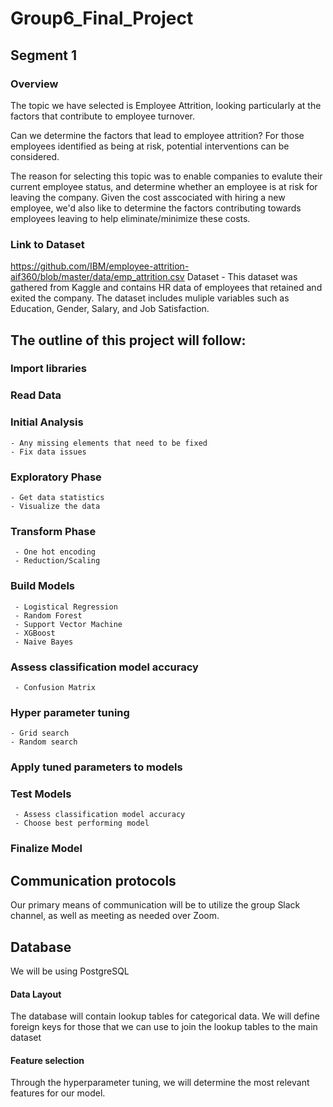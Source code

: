 # Group6_Final_Project

## Segment 1
### Overview
The topic we have selected is Employee Attrition, looking particularly at the factors that contribute to employee turnover.

Can we determine the factors that lead to employee attrition? For those employees identified as being at risk, potential interventions can be considered.

The reason for selecting this topic was to enable companies to evalute their current employee status, and determine whether an employee is at risk for leaving the company. Given the cost asscociated with hiring a new employee, we'd also like to determine the factors contributing towards employees leaving to help eliminate/minimize these costs. 

### Link to Dataset
https://github.com/IBM/employee-attrition-aif360/blob/master/data/emp_attrition.csv
Dataset - This dataset was gathered from Kaggle and contains HR data of employees that retained and exited the company. The dataset includes muliple variables such as Education, Gender, Salary, and Job Satisfaction. 

## The outline of this project will follow: 

### Import libraries
### Read Data
### Initial Analysis
    - Any missing elements that need to be fixed
    - Fix data issues
### Exploratory Phase
    - Get data statistics 
    - Visualize the data
### Transform Phase
     - One hot encoding
     - Reduction/Scaling
### Build Models
     - Logistical Regression
     - Random Forest
     - Support Vector Machine
     - XGBoost
     - Naive Bayes
### Assess classification model accuracy
     - Confusion Matrix
### Hyper parameter tuning
    - Grid search
    - Random search
### Apply tuned parameters to models
### Test Models
     - Assess classification model accuracy
     - Choose best performing model
### Finalize Model

## Communication protocols 
Our primary means of communication will be to utilize the group Slack channel, as well as meeting as needed over Zoom.

## Database
We will be using PostgreSQL
#### Data Layout
The database will contain lookup tables for categorical data. We will define foreign keys for those that we can use to join the lookup tables to the main dataset
#### Feature selection
Through the hyperparameter tuning, we will determine the most relevant features for our model. 


